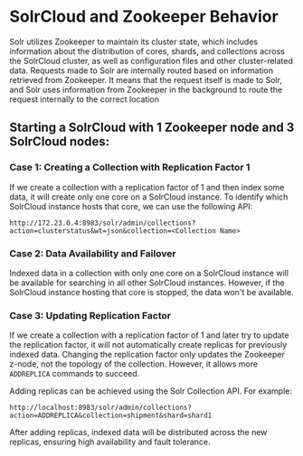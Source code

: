 # SolrCloud and Zookeeper Behavior

Solr utilizes Zookeeper to maintain its cluster state, which includes information about the distribution of cores, shards, and collections across the SolrCloud cluster, as well as configuration files and other cluster-related data. Requests made to Solr are internally routed based on information retrieved from Zookeeper. It means that the request itself is made to Solr, and Solr uses information from Zookeeper in the background to route the request internally to the correct location

## Starting a SolrCloud with 1 Zookeeper node and 3 SolrCloud nodes:

### Case 1: Creating a Collection with Replication Factor 1

If we create a collection with a replication factor of 1 and then index some data, it will create only one core on a SolrCloud instance. To identify which SolrCloud instance hosts that core, we can use the following API:

```
http://172.23.0.4:8983/solr/admin/collections?action=clusterstatus&wt=json&collection=<Collection Name>
```


### Case 2: Data Availability and Failover

Indexed data in a collection with only one core on a SolrCloud instance will be available for searching in all other SolrCloud instances. However, if the SolrCloud instance hosting that core is stopped, the data won't be available.

### Case 3: Updating Replication Factor

If we create a collection with a replication factor of 1 and later try to update the replication factor, it will not automatically create replicas for previously indexed data. Changing the replication factor only updates the Zookeeper z-node, not the topology of the collection. However, it allows more `ADDREPLICA` commands to succeed.

Adding replicas can be achieved using the Solr Collection API. For example:

```
http://localhost:8983/solr/admin/collections?action=ADDREPLICA&collection=shipment&shard=shard1
```


After adding replicas, indexed data will be distributed across the new replicas, ensuring high availability and fault tolerance.
